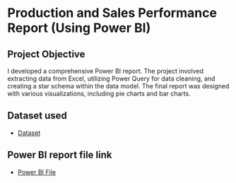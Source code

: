 # Production and Sales Performance Report (Using Power BI)
## Project Objective

I developed a comprehensive Power BI report. The project involved extracting data from Excel, utilizing Power Query for data cleaning, and creating a star schema within the data model. The final report was designed with various visualizations, including pie charts and bar charts.

## Dataset used
- <a href = "https://github.com/balumahendrak/Sales-Report-/blob/main/PowerBI_Practice_Dataset.xlsx">Dataset</a>
## Power BI report file link
- <a href = "https://github.com/balumahendrak/Sales-Report-/blob/main/Production%20and%20Sales%20Performance%20Report.pbix">Power BI File</a>
